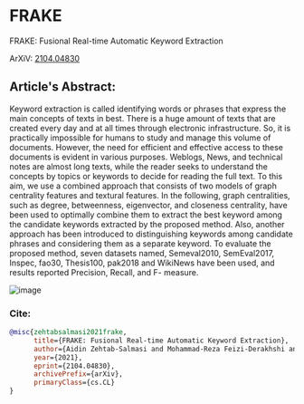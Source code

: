 # FRAKE
FRAKE: Fusional Real-time Automatic Keyword Extraction

ArXiV: [2104.04830](https://arxiv.org/abs/2104.04830)

## Article's Abstract:
Keyword extraction is called identifying words or phrases that express the main concepts of texts in best. There is a huge amount of texts that are created every day and at all times through electronic infrastructure. So, it is practically impossible for humans to study and manage this volume of documents. However, the need for efficient and effective access to these documents is evident in various purposes. Weblogs, News, and technical notes are almost long texts, while the reader seeks to understand the concepts by topics or keywords to decide for reading the full text. To this aim, we use a combined approach that consists of two models of graph centrality features and textural features. In the following, graph centralities, such as degree, betweenness, eigenvector, and closeness centrality, have been used to optimally combine them to extract the best keyword among the candidate keywords extracted by the proposed method. Also, another approach has been introduced to distinguishing keywords among candidate phrases and considering them as a separate keyword. To evaluate the proposed method, seven datasets named, Semeval2010, SemEval2017, Inspec, fao30, Thesis100, pak2018 and WikiNews have been used, and results reported Precision, Recall, and F- measure.

![image](https://user-images.githubusercontent.com/44108907/136210555-df8240ef-bc5a-467f-bfb0-9b7c32155595.png)


### Cite:
```bib
@misc{zehtabsalmasi2021frake,
      title={FRAKE: Fusional Real-time Automatic Keyword Extraction}, 
      author={Aidin Zehtab-Salmasi and Mohammad-Reza Feizi-Derakhshi and Mohamad-Ali Balafar},
      year={2021},
      eprint={2104.04830},
      archivePrefix={arXiv},
      primaryClass={cs.CL}
}
